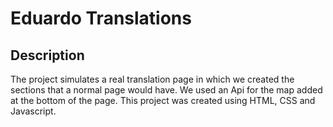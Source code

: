 # Eduardo Translations

## Description
The project simulates a real translation page in which we created the sections that a normal page would have. We used an Api for the map added at the bottom of the page. This project was created using HTML, CSS and Javascript.
